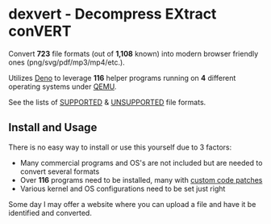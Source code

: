 # dexvert - Decompress EXtract conVERT
Convert **723** file formats (out of **1,108** known) into modern browser friendly ones (png/svg/pdf/mp3/mp4/etc.).

Utilizes [Deno](https://deno.land/) to leverage **116** helper programs running on **4** different operating systems under [QEMU](https://www.qemu.org/).

See the lists of [SUPPORTED](SUPPORTED.md) & [UNSUPPORTED](UNSUPPORTED.md) file formats.

## Install and Usage
There is no easy way to install or use this yourself due to 3 factors:
* Many commercial programs and OS's are not included but are needed to convert several formats
* Over **116** programs need to be installed, many with [custom code patches](https://github.com/Sembiance/dexvert-gentoo-overlay)
* Various kernel and OS configurations need to be set just right

Some day I may offer a website where you can upload a file and have it be identified and converted.